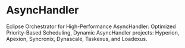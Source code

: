 # AsyncHandler
Eclipse Orchestrator for High-Performance AsyncHandler: Optimized Priority-Based Scheduling, Dynamic AsyncHandler projects: Hyperion, Apexion, Syncronix, Dynascale, Taskexus, and Loadexus.
